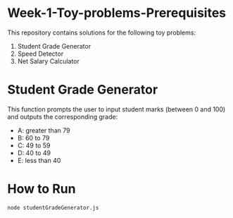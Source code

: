 # Week-1-Toy-problems-Prerequisites
This repository contains solutions for the following toy problems:

1. Student Grade Generator
2. Speed Detector
3. Net Salary Calculator

# Student Grade Generator

This function prompts the user to input student marks (between 0 and 100) and outputs the corresponding grade:

- A: greater than 79
- B: 60 to 79
- C: 49 to 59
- D: 40 to 49
- E: less than 40

# How to Run

```bash
node studentGradeGenerator.js